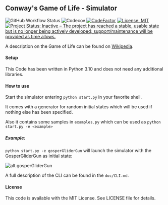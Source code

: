 ## Conway's Game of Life - Simulator
![GitHub Workflow Status](https://img.shields.io/github/actions/workflow/status/polynoman/Game-of-Life-Simulator/python-app.yml?branch=master)
![Codecov](https://img.shields.io/codecov/c/github/polynoman/Game-of-Life-Simulator)
[![CodeFactor](https://www.codefactor.io/repository/github/polynoman/game-of-life-simulator/badge)](https://www.codefactor.io/repository/github/polynoman/game-of-life-simulator)
[![License: MIT](https://img.shields.io/github/license/polynoman/Game-of-Life-Simulator)](https://choosealicense.com/licenses/mit/)
[![Project Status: Inactive – The project has reached a stable, usable state but is no longer being actively developed; support/maintenance will be provided as time allows.](https://www.repostatus.org/badges/latest/inactive.svg)](https://www.repostatus.org/#inactive)


A description on the Game of Life can be found on [Wikipedia](https://en.wikipedia.org/wiki/Conway%27s_Game_of_Life).

#### Setup

This Code has been written in Python 3.10 and does not need any additional libraries.



#### How to use

Start the simulator entering `python start.py` in your favorite shell.

It comes with a generator for random initial states which will be used if nothing else has been specified.

Also it contains some samples in `examples.py` which can be used as `python start.py -e <example>`

##### Example:

`python start.py -e gosperGliderGun` will launch the simulator with the GosperGliderGun as initial state:

![alt gosperGliderGun](doc/gosperGliderGun.png)

A full description of the CLI can be found in the `doc/CLI.md`.

#### License

This code is available with the MIT License. See LICENSE file for details.
